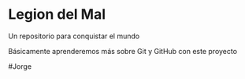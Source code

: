 # Legion del Mal
Un repositorio para conquistar el mundo

Básicamente aprenderemos más sobre Git y GitHub con este proyecto


#Jorge